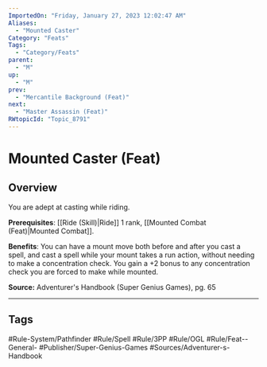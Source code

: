 ```yaml
---
ImportedOn: "Friday, January 27, 2023 12:02:47 AM"
Aliases:
  - "Mounted Caster"
Category: "Feats"
Tags:
  - "Category/Feats"
parent:
  - "M"
up:
  - "M"
prev:
  - "Mercantile Background (Feat)"
next:
  - "Master Assassin (Feat)"
RWtopicId: "Topic_8791"
---
```

# Mounted Caster (Feat)
## Overview
You are adept at casting while riding.

**Prerequisites**: [[Ride (Skill)|Ride]] 1 rank, [[Mounted Combat (Feat)|Mounted Combat]].

**Benefits**: You can have a mount move both before and after you cast a spell, and cast a spell while your mount takes a run action, without needing to make a concentration check. You gain a +2 bonus to any concentration check you are forced to make while mounted.

**Source:** Adventurer's Handbook (Super Genius Games), pg. 65


---
## Tags
#Rule-System/Pathfinder #Rule/Spell #Rule/3PP #Rule/OGL #Rule/Feat--General- #Publisher/Super-Genius-Games #Sources/Adventurer-s-Handbook


